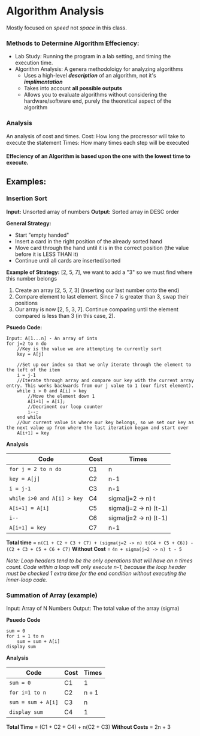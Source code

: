 # Algorithm Analysis
Mostly focused on _speed_ not _space_ in this class.
### Methods to Determine Algorithm Effeciency:
- Lab Study: Running the program in a lab setting, and timing the execution time.
- Algorithm Analysis: A genera methodoloigy for analyzing algorithms
    - Uses a high-level **_description_** of an algorithm, not it's **_implimentation_**
    - Takes into account **all possible outputs**
    - Allows you to evaluate algorithms without considering the hardware/software end, purely the theoretical aspect of the algorithm

### Analysis
An analysis of cost and times.
Cost: How long the procressor will take to execute the statement
Times: How many times each step will be executed

#### Effeciency of an Algorithm is based upon the one with the lowest time to execute.

## Examples:

### Insertion Sort
**Input:** Unsorted array of numbers
**Output:** Sorted array in DESC order

**General Strategy:**
- Start "empty handed"
- Insert a card in the right position of the already sorted hand
- Move card through the hand until it is in the correct position (the value before it is LESS THAN it)
- Continue until all cards are inserted/sorted

**Example of Strategy:**
[2, 5, 7], we want to add a "3" so we must find where this number belongs
1. Create an array [2, 5, 7, 3] (inserting our last number onto the end)
2. Compare element to last element. Since 7 is greater than 3, swap their positions
3. Our array is now [2, 5, 3, 7]. Continue comparing until the element compared is less than 3 (in this case, 2).

**Psuedo Code:**
```
Input: A[1...n] - An array of ints
for j=2 to n do
    //Key is the value we are attempting to currently sort
    key = A[j]
    
    //Set up our index so that we only iterate through the element to the left of the item
    i = j-1
    //Iterate through array and compare our key with the current array entry. This works backwards from our j value to 1 (our first element).
    while i > 0 and A[i] > key
        //Move the element down 1
        A[i+1] = A[i];
        //Decriment our loop counter
        i--;
    end while
    //Our current value is where our key belongs, so we set our key as the next value up from where the last iteration began and start over
    A[i+1] = key
```

**Analysis**

| Code | Cost | Times |
| ---- | ---- | ----- |
| `for j = 2 to n do` | C1 | n |
| `key = A[j]` | C2 | n-1 |       
| `i = j-1` | C3 | n-1 |
| `while i>0 and A[i] > key` | C4 | sigma(j=2 -> n) t |
| `A[i+1] = A[i]` | C5 | sigma(j=2 -> n) (t-1)  |
| `i--` | C6 | sigma(j=2 -> n) (t-1)  |
| `A[i+1] = key` | C7 | n-1 |

**Total time** = `n(C1 + C2 + C3 + C7) + (sigma(j=2 -> n) t(C4 + C5 + C6)) - (C2 + C3 + C5 + C6 + C7)`
**Without Cost** = `4n + sigma(j=2 -> n) t - 5`

_Note: Loop headers tend to be the only operations that will have an n times count. Code within a loop will only execute n-1, because the loop header must be checked 1 extra time for the end condition without executing the inner-loop code._

### Summation of Array (example)
Input: Array of N Numbers
Output: The total value of the array (sigma)

**Psuedo Code**
```
sum = 0
for i = 1 to n
    sum = sum + A[i]
display sum
```

**Analysis**

| Code | Cost | Times |
| ---  | ---  | --- |
| `sum = 0` | C1 | 1 |
| `for i=1 to n` | C2 | n + 1 |
| `sum = sum + A[i]` | C3 | n |
| `display sum` | C4 | 1 |

**Total Time** = (C1 + C2 + C4) + n(C2 + C3)
**Without Costs** = 2n + 3


